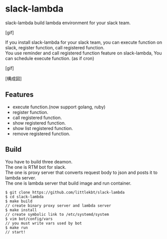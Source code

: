 # slack-lambda

slack-lambda build lambda environment for your slack team.

[gif]

If you install slack-lambda for your slack team, you can execute function on slack, register function, call registered function.  
You use reminder and call registered function feature on slack-lambda, You can schedule execute function. (as if cron)

[gif]


[構成図]

## Features
- execute function.(now support golang, ruby)  
- register function.  
- call registered function.  
- show registered function.  
- show list registered function.  
- remove registered function.  

## Build
You have to build three deamon.  
The one is RTM bot for slack.  
The one is proxy server that converts request body to json and posts it to lambda server.  
The one is lambda server that build image and run container.

```
$ git clone https://github.com/littlekbt/slack-lambda
$ cd slack-lambda
$ make build
// create binary proxy server and lambda server
$ make install
// create symbolic link to /etc/systemd/system
$ vim bot/config/vars
// you must write vars used by bot
$ make run
// start! 
```
